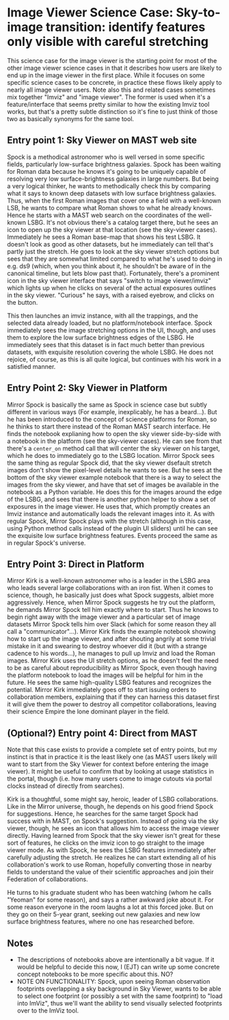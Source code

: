 # Image Viewer Science Case: Sky-to-image transition: identify features only visible with careful stretching

This science case for the image viewer is the starting point for most of the other image viewer science cases in that it describes how users are likely to end up in the image viewer in the first place.  While it focuses on some specific science cases to be concrete, in practice these flows likely apply to nearly all image viewer users. Note also this and related cases sometimes mix together "Imviz" and "image viewer".  The former is used when it's a feature/interface that seems pretty similar to how the existing Imviz tool works, but that's a pretty subtle distinction so it's fine to just think of those two as basically synonyms for the same tool.


## Entry point 1: Sky Viewer on MAST web site

Spock is a methodical astronomer who is well versed in some specific fields, particularly low-surface brightness galaxies.  Spock has been waiting for Roman data because he knows it's going to be uniquely capable of resolving very low surface-brightness galaxies in large numbers. But being a very logical thinker, he wants to methodically check this by comparing what it says to known deep datasets with low surface brightness galaxies.  Thus, when the first Roman images that cover one a field with a well-known LSB, he wants to compare what Roman shows to what he already knows. Hence he starts with a MAST web search on the coordinates of the well-known LSBG. It's not obvious there's a catalog target there, but he sees an icon to open up the sky viewer at that location (see the sky-viewer cases). Immediately he sees a Roman base-map that shows his test LSBG.  It doesn't look as good as other datasets, but he immediately can tell that's partly just the stretch.  He goes to look at the sky viewer stretch options but sees that they are somewhat limited compared to what he's used to doing in e.g. ds9 (which, when you think about it, he shouldn't be aware of in the canonical timeline, but lets blow past that).  Fortunately, there's a prominent icon in the sky viewer interface that says "switch to image viewer/imviz" which lights up when he clicks on several of the actual exposures outlines in the sky viewer.  "Curious" he says, with a raised eyebrow, and clicks on the button.

This then launches an imviz instance, with all the trappings, and the selected data already loaded, but no platform/notebook interface. Spock immediately sees the image stretching options in the UI, though, and uses them to explore the low surface brightness edges of the LSBG. He immediately sees that this dataset is in fact much better than previous datasets, with exquisite resolution covering the whole LSBG.  He does not rejoice, of course, as this is all quite logical, but continues with his work in a satisfied manner.

## Entry Point 2: Sky Viewer in Platform

Mirror Spock is basically the same as Spock in science case but subtly different in various ways (For example, inexplicably, he has a beard...). But he has been introduced to the concept of science platforms for Roman, so he thinks to start there instead of the Roman MAST search interface.  He finds the notebook explianing how to open the sky viewer side-by-side with a notebook in the platform (see the sky-viewer cases).  He can see from that there's a `center_on` method call that will center the sky viewer on his target, which he does to immediately go to the LSBG location. Mirror Spock sees the same thing as regular Spock did, that the sky viewer dsefault stretch images don't show the pixel-level details he wants to see. But he sees at the bottom of the sky viewer example notebook that there is a way to select the images from the sky viewer, and have that set of images be available in the notebook as a Python variable. He does this for the images around the edge of the LSBG, and sees that there is another python helper to show a set of exposures in the image viewer.  He uses that, which promptly creates an Imviz instance and automatically loads the relevant images into it.  As with regular Spock, Mirror Spock plays with the stretch (although in this case, using Python method calls instead of the plugin UI sliders) until he can see the exquisite low surface brightness features. Events proceed the same as in regular Spock's universe.

## Entry Point 3: Direct in Platform 

Mirror Kirk is a well-known astronomer who is a leader in the LSBG area who leads several large collaborations with an iron fist.  When it comes to science, though, he basically just does what Spock suggests, albiet more aggressively.  Hence, when Mirror Spock suggests he try out the platform, he demands Mirror Spock tell him exactly where to start.  Thus he knows to begin right away with the image viewer and a particular set of image datasets Mirror Spock tells him over Slack (which for some reason they all call a "communicator"...).  Mirror Kirk finds the example notebook showing how to start up the image viewer, and after shouting angrily at some trivial mistake in it and swearing to destroy whoever did it (but with a strange cadence to his words...),  he manages to pull up Imviz and load the Roman images. Mirror Kirk uses the UI stretch options, as he doesn't feel the need to be as careful about reproducibility as Mirror Spock, even though having the platform notebook to load the images will be helpful for him in the future.  He sees the same high-quality LSBG features and recognizes the potential. Mirror Kirk immediately goes off to start issuing orders to collaboration members, explaining that if they can harness this dataset first it will give them the power to destroy all competitor collaborations, leaving their science Empire the lone dominant player in the field.

## (Optional?) Entry point 4: Direct from MAST

Note that this case exists to provide a complete set of entry points, but my instinct is that in practice it is the least likely one (as MAST users likely will want to start from the Sky Viewer for context before entering the image viewer). It might be useful to confirm that by looking at usage statistics in the portal, though (i.e. how many users come to image cutouts via portal clocks instead of directly from searches).

Kirk is a thoughtful, some might say, heroic, leader of LSBG collaborations.  Like in the Mirror universe, though, he depends on his good friend Spock for suggestions. Hence, he searches for the same target Spock had success with in MAST, on Spock's suggestion.  Instead of going via the sky viewer, though, he sees an icon that allows him to access the image viewer directly.  Having learned from Spock that the sky viewer isn't great for these sort of features, he clicks on the imviz icon to go straight to the image viewer mode. As with Spock, he sees the LSBG features immediately after carefully adjusting the stretch.  He realizes he can start extending all of his collaboration's work to use Roman, hopefully converting those in nearby fields to understand the value of their scientific approaches and join their Federation of collaborations.  

He turns to his graduate student who has been watching (whom he calls "Yeoman" for some reason), and says a rather awkward joke about it.  For some reason everyone in the room laughs a lot at this forced joke.  But on they go on their 5-year grant, seeking out new galaxies and new low surface brightness features, where no one has researched before.


## Notes

* The descriptions of notebooks above are intentionally a bit vague.  If it would be helpful to decide this now, I (EJT) can write up some concrete concept notebooks to be more specific about this. NO?
* NOTE ON FUNCTIONALITY: Spock, upon seeing Roman observation footprints overlapping a sky background in Sky Viewer, wants to be able to select one footprint (or possibly a set with the same footprint) to "load into ImViz", thus we'll want the ability to send visually selected footprints over to the ImViz tool.
